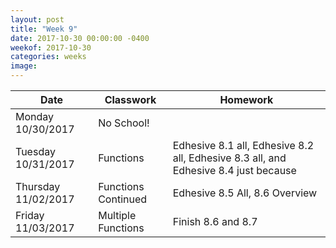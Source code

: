 ```yaml
---
layout: post
title: "Week 9"
date: 2017-10-30 00:00:00 -0400
weekof: 2017-10-30
categories: weeks
image:
---
```


|Date                        |Classwork|Homework|
|----------------------------|---------|--------|
|Monday 10/30/2017           | No School! | |
|Tuesday 10/31/2017          | Functions | Edhesive 8.1 all, Edhesive 8.2 all, Edhesive 8.3 all, and Edhesive 8.4 just because|
|Thursday 11/02/2017         | Functions Continued | Edhesive 8.5 All, 8.6 Overview |
|Friday 11/03/2017           | Multiple Functions | Finish 8.6 and 8.7 |
